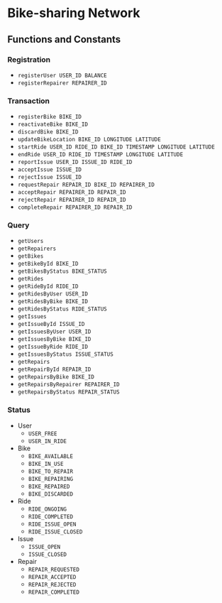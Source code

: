 # Bike-sharing Network

## Functions and Constants

### Registration

* `registerUser USER_ID BALANCE`
* `registerRepairer REPAIRER_ID`

### Transaction

* `registerBike BIKE_ID`
* `reactivateBike BIKE_ID`
* `discardBike BIKE_ID`
* `updateBikeLocation BIKE_ID LONGITUDE LATITUDE`
* `startRide USER_ID RIDE_ID BIKE_ID TIMESTAMP LONGITUDE LATITUDE`
* `endRide USER_ID RIDE_ID TIMESTAMP LONGITUDE LATITUDE`
* `reportIssue USER_ID ISSUE_ID RIDE_ID`
* `acceptIssue ISSUE_ID`
* `rejectIssue ISSUE_ID`
* `requestRepair REPAIR_ID BIKE_ID REPAIRER_ID`
* `acceptRepair REPAIRER_ID REPAIR_ID`
* `rejectRepair REPAIRER_ID REPAIR_ID`
* `completeRepair REPAIRER_ID REPAIR_ID`

### Query

* `getUsers`
* `getRepairers`
* `getBikes`
* `getBikeById BIKE_ID`
* `getBikesByStatus BIKE_STATUS`
* `getRides`
* `getRideById RIDE_ID`
* `getRidesByUser USER_ID`
* `getRidesByBike BIKE_ID`
* `getRidesByStatus RIDE_STATUS`
* `getIssues`
* `getIssueById ISSUE_ID`
* `getIssuesByUser USER_ID`
* `getIssuesByBike BIKE_ID`
* `getIssueByRide RIDE_ID`
* `getIssuesByStatus ISSUE_STATUS`
* `getRepairs`
* `getRepairById REPAIR_ID`
* `getRepairsByBike BIKE_ID`
* `getRepairsByRepairer REPAIRER_ID`
* `getRepairsByStatus REPAIR_STATUS`

### Status

* User
    - `USER_FREE`
    - `USER_IN_RIDE`
* Bike
    - `BIKE_AVAILABLE`
    - `BIKE_IN_USE`
    - `BIKE_TO_REPAIR`
    - `BIKE_REPAIRING`
    - `BIKE_REPAIRED`
    - `BIKE_DISCARDED`
* Ride
    - `RIDE_ONGOING`
    - `RIDE_COMPLETED`
    - `RIDE_ISSUE_OPEN`
    - `RIDE_ISSUE_CLOSED`
* Issue
    - `ISSUE_OPEN`
    - `ISSUE_CLOSED`
* Repair
    - `REPAIR_REQUESTED`
    - `REPAIR_ACCEPTED`
    - `REPAIR_REJECTED`
    - `REPAIR_COMPLETED`

